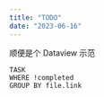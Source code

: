 ```yaml
---
title: "TODO"
date: "2023-06-16"
---
```


顺便是个 Dataview 示范

```dataview
TASK 
WHERE !completed 
GROUP BY file.link 
```



